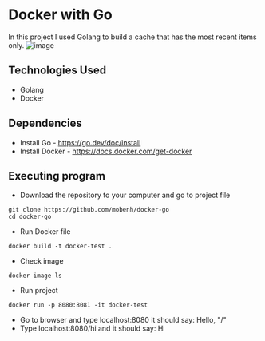 # Docker with Go
In this project I used Golang to build a cache that has the most recent items only.
![image](https://user-images.githubusercontent.com/96225596/169418790-cf62a377-efd5-476b-9fb3-4964ea4cad50.png)

## Technologies Used
* Golang
* Docker

## Dependencies

* Install Go - https://go.dev/doc/install
* Install Docker - https://docs.docker.com/get-docker

## Executing program
* Download the repository to your computer and go to project file
```
git clone https://github.com/mobenh/docker-go
cd docker-go
```
* Run Docker file
```
docker build -t docker-test .
```
* Check image
```
docker image ls
```
* Run project
```
docker run -p 8080:8081 -it docker-test
```
* Go to browser and type localhost:8080 it should say: Hello, "/"
* Type localhost:8080/hi and it should say: Hi

